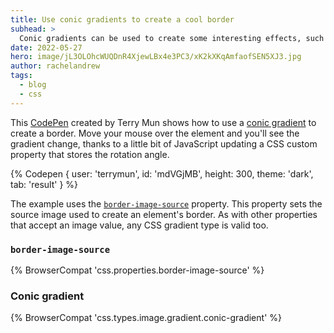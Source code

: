 ```yaml
---
title: Use conic gradients to create a cool border
subhead: >
  Conic gradients can be used to create some interesting effects, such as this nice border example. 
date: 2022-05-27
hero: image/jL3OLOhcWUQDnR4XjewLBx4e3PC3/xK2kXKqAmfaofSEN5XJ3.jpg
author: rachelandrew
tags:
  - blog
  - css
---
```


This [CodePen](https://codepen.io/terrymun/pen/mdVGjMB) created by Terry Mun shows how to use a [conic gradient](https://developer.mozilla.org/docs/Web/CSS/gradient/conic-gradient) to create a border. Move your mouse over the element and you'll see the gradient change, thanks to a little bit of JavaScript updating a CSS custom property that stores the rotation angle.

{% Codepen {
  user: 'terrymun',
  id: 'mdVGjMB',
  height: 300,
  theme: 'dark',
  tab: 'result'
} %}

The example uses the [`border-image-source`](https://developer.mozilla.org/docs/Web/CSS/border-image-source) property. This property sets the source image used to create an element's border. As with other properties that accept an image value, any CSS gradient type is valid too.

### `border-image-source`

{% BrowserCompat 'css.properties.border-image-source' %}

### Conic gradient

{% BrowserCompat 'css.types.image.gradient.conic-gradient' %}
